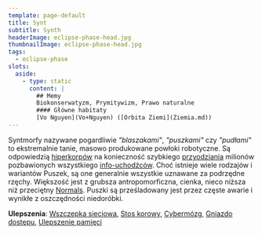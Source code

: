 ```yaml
---
template: page-default
title: Synt
subtitle: Synth
headerImage: eclipse-phase-head.jpg
thumbnailImage: eclipse-phase-head.jpg
tags:
  - eclipse-phase
slots:
  aside:
    - type: static
      content: |
        ## Memy
        Biokonserwatyzm, Prymitywizm, Prawo naturalne
        #### Główne habitaty
        [Vo Nguyen](Vo+Nguyen) ([Orbita Ziemi](Ziemia.md))
---
```

Syntmorfy nazywane pogardliwie _"blaszakami"_, _"puszkami"_ czy _"pudłami"_ to ekstremalnie tanie, masowo produkowane powłoki robotyczne. Są odpowiedzią [hiperkorpów](Hiperkorpy "Hiperkorpy") na konieczność szybkiego [przyodziania](./Encyklopedia/Przyodziewanie.md) milionów pozbawionych wszystkiego [info-uchodźców](info-uchod%C5%BAcy). Choć istnieje wiele rodzajów i wariantów Puszek, są one generalnie wszystkie uznawane za podrzędne rzęchy. Większość jest z grubsza antropomorficzna, cienka, nieco niższa niż przeciętny [Normals](Normals.md "zwykli, niezmodyfikowani ludzie"). Puszki są prześladowany jest przez częste awarie i wynikłe z oszczędności niedoróbki.

**Ulepszenia**: [Wszczepka sieciowa](Wszczepka+sieciowa "Podczaszkowy komputer z interfejsem bezprzewodowym i siecią czujników raportujących stan morfa"), [Stos korowy](./Encyklopedia/Stos-korowy.md), [Cybermózg](Cyberm%C3%B3zg "Cybernetyczny odpowiednik mózgu dla syntetyków i podów"), [Gniazdo dostępu](Gniazdo+dost%C4%99pu), [Ulepszenie pamięci](Ulepszenie+pami%C4%99ci)
